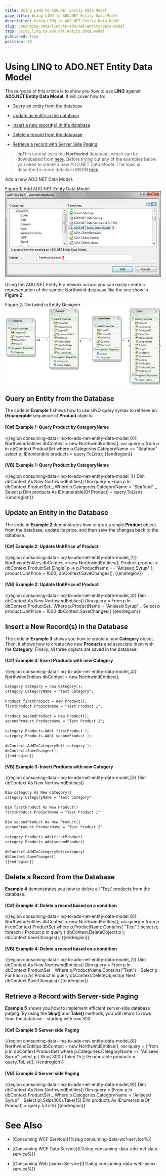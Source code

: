 ```yaml
---
title: Using LINQ to ADO.NET Entity Data Model
page_title: Using LINQ to ADO.NET Entity Data Model
description: Using LINQ to ADO.NET Entity Data Model
slug: consuming-data-linq-to-ado-net-entity-data-model
tags: using,linq,to,ado.net,entity,data,model
published: True
position: 10
---
```


# Using LINQ to ADO.NET Entity Data Model



The purpose of this article is to show you how to use __LINQ__ against __ADO.NET Entity Data Model__. It will cover how to:
      

* [Query an entity from the database](#Query_an_Entity_from_the_Database)

* [Update an entity in the database](#Update_an_Entity_in_the_Database)

* [Insert a new record(s) in the database](#Insert_a_New_Record(s)_in_the_Database)

* [Delete a record from the database](#Delete_a_Record_from_the_Database)

* [Retrieve a record with Server Side Paging](#Retreive_a_Records_with_Server_Side_Paging)

>tipThis tutorial uses the __Northwind__ database, which can be downloaded from [here](http://www.microsoft.com/downloads/details.aspx?FamilyID=06616212-0356-46A0-8DA2-EEBC53A68034&displaylang=en).
          Before trying out any of the examples below you need to create a new ADO.NET Data Model. The topic is described in more details in MSDN
          [here](http://msdn.microsoft.com/en-us/library/vstudio/cc716703(v=vs.100).aspx).
        

Add a new ADO.NET Data Model.

Figure 1: Add ADO.NET Entity Data Model![Common Linq To Ado Net 010](images/Common_LinqToAdoNet_010.png)

Using the ADO.NET Entity Framework wizard you can easily create a representation of the sample Northwind database like the one show in __Figure 2__:
      

Figure 2: Nortwind in Entity Designer![Common Linq To Ado Net 020](images/Common_LinqToAdoNet_020.png)

## Query an Entity from the Database

The code in __Example 1__ shows how to use LINQ query syntax to retrieve an __IEnumerable__ sequence of __Product__ objects.
        

#### __[C#] Example 1: Query Product by CategoryName__

{{region consuming-data-linq-to-ado-net-entity-data-model_0}}
	NorthwindEntities dbContext = new NorthwindEntities();
	var query = from p in dbContext.ProductSet
	            where p.Categories.CategoryName == "Seafood"
	            select p;
	IEnumerable<Product> products = query.ToList();
	{{endregion}}



#### __[VB] Example 1: Query Product by CategoryName__

{{region consuming-data-linq-to-ado-net-entity-data-model_1}}
	Dim dbContext As New NorthwindEntities()
	Dim query = From p In dbContext.ProductSet _
	    Where p.Categories.CategoryName = "Seafood" _
	    Select p
	Dim products As IEnumerable(Of Product) = query.ToList()
	{{endregion}}



## Update an Entity in the Database

The code in __Example 2__ demonstrates how to grab a single __Product__ object from the database, update its price, and then save the changes back to the database.
        

#### __[C#] Example 2: Update UnitPrice of Product__

{{region consuming-data-linq-to-ado-net-entity-data-model_2}}
	NorthwindEntities dbContext = new NorthwindEntities();
	Product product = dbContext.ProductSet.Single( p => p.ProductName == "Aniseed Syrup" );
	product.UnitPrice = 1000;
	dbContext.SaveChanges();
	{{endregion}}



#### __[VB] Example 2: Update UnitPrice of Product__

{{region consuming-data-linq-to-ado-net-entity-data-model_3}}
	Dim dbContext As New NorthwindEntities()
	Dim query = From p In dbContext.ProductSet_
	            Where p.ProductName = "Aniseed Syrup" _
	            Select p
	product.UnitPrice = 1000
	dbContext.SaveChanges()
	{{endregion}}



## Insert a New Record(s) in the Database

The code in __Example 3__ shows you how to create a new __Category__ object. Then, it shows how to create two new __Products__ and associate them with the __Category__. Finally, all three objects are saved in the database.
        

#### __[C#] Example 3: Insert Products with new Category__

{{region consuming-data-linq-to-ado-net-entity-data-model_4}}
	NorthwindEntities dbContext = new NorthwindEntities();
	
	Category category = new Category();
	category.CategoryName = "Test Category";
	
	Product firstProduct = new Product();
	firstProduct.ProductName = "Test Product 1";
	
	Product secondProduct = new Product();
	secondProduct.ProductName = "Test Product 2";
	
	category.Products.Add( firstProduct );
	category.Products.Add( secondProduct );
	
	dbContext.AddToCategorySet( category );
	dbContext.SaveChanges();
	{{endregion}}



#### __[VB] Example 3: Insert Products with new Category__

{{region consuming-data-linq-to-ado-net-entity-data-model_5}}
	Dim dbContext As New NorthwindEntities()
	
	Dim category As New Category()
	category.CategoryName = "Test Category"
	
	Dim firstProduct As New Product()
	firstProduct.ProductName = "Test Product 1"
	
	Dim secondProduct As New Product()
	secondProduct.ProductName = "Test Product 2"
	
	category.Products.Add(firstProduct)
	category.Products.Add(secondProduct)
	
	dbContext.AddToCategorySet(category)
	dbContext.SaveChanges()
	{{endregion}}



## Delete a Record from the Database

__Example 4__ demonstrates you how to delete all 'Test' products from the database.
        

#### __[C#] Example 4: Delete a record based on a condition__

{{region consuming-data-linq-to-ado-net-entity-data-model_6}}
	NorthwindEntities dbContext = new NorthwindEntities();
	var query = from p in dbContext.ProductSet
	            where p.ProductName.Contains( "Test" )
	            select p;
	foreach ( Product p in query )
	    dbContext.DeleteObject( p );
	dbContext.SaveChanges();
	{{endregion}}



#### __[VB] Example 4: Delete a record based on a condition__

{{region consuming-data-linq-to-ado-net-entity-data-model_7}}
	Dim dbContext As New NorthwindEntities()
	Dim query = From p In dbContext.ProductSet _
	    Where p.ProductName.Contains("Test") _
	    Select p
	For Each p As Product In query
	    dbContext.DeleteObject(p)
	Next
	dbContext.SaveChanges()
	{{endregion}}



## Retrieve a Record with Server-side Paging

__Example 5__ shows you how to implement efficient server-side database paging. By using the __Skip()__ and __Take()__ methods, you will return 15 rows from the database - starting with row 300.
        

#### __[C#] Example 5:Server-side Paging__

{{region consuming-data-linq-to-ado-net-entity-data-model_8}}
	NorthwindEntities dbContext = new NorthwindEntities();
	var query = ( from p in dbContext.ProductSet
	              where p.Categories.CategoryName == "Aniseed Syrup"
	              select p ).Skip( 300 ).Take( 15 );
	IEnumerable<Product> products = query.ToList();
	{{endregion}}



#### __[VB] Example 5:Server-side Paging__

{{region consuming-data-linq-to-ado-net-entity-data-model_9}}
	Dim dbContext As New NorthwindEntities()
	Dim query = (From p In dbContext.ProductSet _
	    Where p.Categories.CategoryName = "Aniseed Syrup" _
	    Select p).Skip(300).Take(15)
	Dim products As IEnumerable(Of Product) = query.ToList()
	{{endregion}}



# See Also

 * [Consuming WCF Service]({%slug consuming-data-wcf-service%})

 * [Consuming WCF Data Service]({%slug consuming-data-ado-net-data-service%})

 * [Consuming Web (asmx) Service]({%slug consuming-data-web-asmx-service%})
